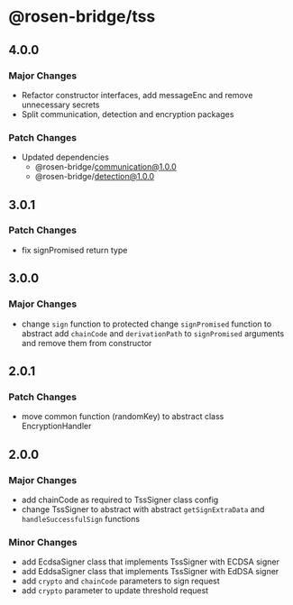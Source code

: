# @rosen-bridge/tss

## 4.0.0

### Major Changes

- Refactor constructor interfaces, add messageEnc and remove unnecessary secrets
- Split communication, detection and encryption packages

### Patch Changes

- Updated dependencies
  - @rosen-bridge/communication@1.0.0
  - @rosen-bridge/detection@1.0.0

## 3.0.1

### Patch Changes

- fix signPromised return type

## 3.0.0

### Major Changes

- change `sign` function to protected
  change `signPromised` function to abstract
  add `chainCode` and `derivationPath` to `signPromised` arguments and remove them from constructor

## 2.0.1

### Patch Changes

- move common function (randomKey) to abstract class EncryptionHandler

## 2.0.0

### Major Changes

- add chainCode as required to TssSigner class config
- change TssSigner to abstract with abstract `getSignExtraData` and `handleSuccessfulSign` functions

### Minor Changes

- add EcdsaSigner class that implements TssSigner with ECDSA signer
- add EddsaSigner class that implements TssSigner with EdDSA signer
- add `crypto` and `chainCode` parameters to sign request
- add `crypto` parameter to update threshold request
